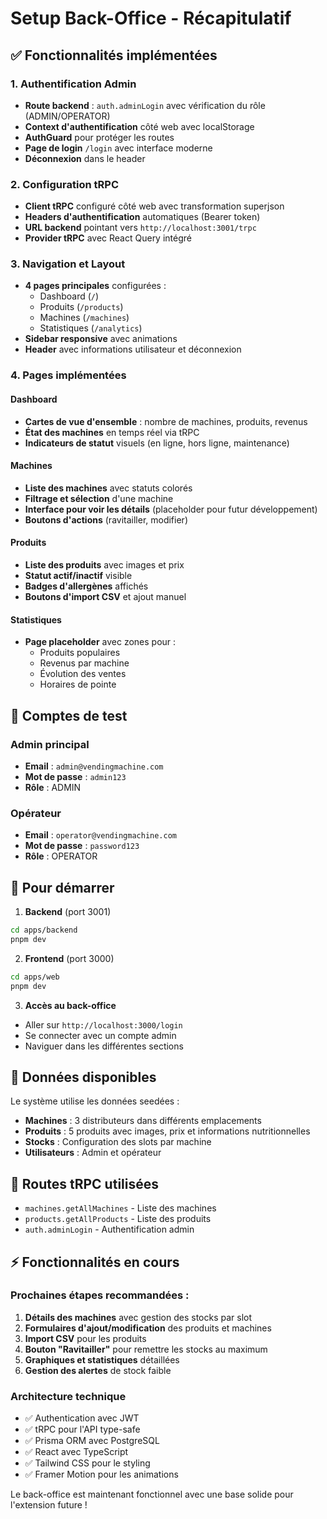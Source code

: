 # Setup Back-Office - Récapitulatif

## ✅ Fonctionnalités implémentées

### 1. Authentification Admin
- **Route backend** : `auth.adminLogin` avec vérification du rôle (ADMIN/OPERATOR)
- **Context d'authentification** côté web avec localStorage
- **AuthGuard** pour protéger les routes
- **Page de login** `/login` avec interface moderne
- **Déconnexion** dans le header

### 2. Configuration tRPC
- **Client tRPC** configuré côté web avec transformation superjson
- **Headers d'authentification** automatiques (Bearer token)
- **URL backend** pointant vers `http://localhost:3001/trpc`
- **Provider tRPC** avec React Query intégré

### 3. Navigation et Layout
- **4 pages principales** configurées :
  - Dashboard (`/`)
  - Produits (`/products`)
  - Machines (`/machines`)
  - Statistiques (`/analytics`)
- **Sidebar responsive** avec animations
- **Header** avec informations utilisateur et déconnexion

### 4. Pages implémentées

#### Dashboard
- **Cartes de vue d'ensemble** : nombre de machines, produits, revenus
- **État des machines** en temps réel via tRPC
- **Indicateurs de statut** visuels (en ligne, hors ligne, maintenance)

#### Machines
- **Liste des machines** avec statuts colorés
- **Filtrage et sélection** d'une machine
- **Interface pour voir les détails** (placeholder pour futur développement)
- **Boutons d'actions** (ravitailler, modifier)

#### Produits
- **Liste des produits** avec images et prix
- **Statut actif/inactif** visible
- **Badges d'allergènes** affichés
- **Boutons d'import CSV** et ajout manuel

#### Statistiques
- **Page placeholder** avec zones pour :
  - Produits populaires
  - Revenus par machine
  - Évolution des ventes
  - Horaires de pointe

## 🔐 Comptes de test

### Admin principal
- **Email** : `admin@vendingmachine.com`
- **Mot de passe** : `admin123`
- **Rôle** : ADMIN

### Opérateur
- **Email** : `operator@vendingmachine.com`
- **Mot de passe** : `password123`
- **Rôle** : OPERATOR

## 🚀 Pour démarrer

1. **Backend** (port 3001)
```bash
cd apps/backend
pnpm dev
```

2. **Frontend** (port 3000)
```bash
cd apps/web
pnpm dev
```

3. **Accès au back-office**
- Aller sur `http://localhost:3000/login`
- Se connecter avec un compte admin
- Naviguer dans les différentes sections

## 📝 Données disponibles

Le système utilise les données seedées :
- **Machines** : 3 distributeurs dans différents emplacements
- **Produits** : 5 produits avec images, prix et informations nutritionnelles
- **Stocks** : Configuration des slots par machine
- **Utilisateurs** : Admin et opérateur

## 🔄 Routes tRPC utilisées

- `machines.getAllMachines` - Liste des machines
- `products.getAllProducts` - Liste des produits
- `auth.adminLogin` - Authentification admin

## ⚡ Fonctionnalités en cours

### Prochaines étapes recommandées :
1. **Détails des machines** avec gestion des stocks par slot
2. **Formulaires d'ajout/modification** des produits et machines
3. **Import CSV** pour les produits
4. **Bouton "Ravitailler"** pour remettre les stocks au maximum
5. **Graphiques et statistiques** détaillées
6. **Gestion des alertes** de stock faible

### Architecture technique
- ✅ Authentication avec JWT
- ✅ tRPC pour l'API type-safe
- ✅ Prisma ORM avec PostgreSQL
- ✅ React avec TypeScript
- ✅ Tailwind CSS pour le styling
- ✅ Framer Motion pour les animations

Le back-office est maintenant fonctionnel avec une base solide pour l'extension future !
